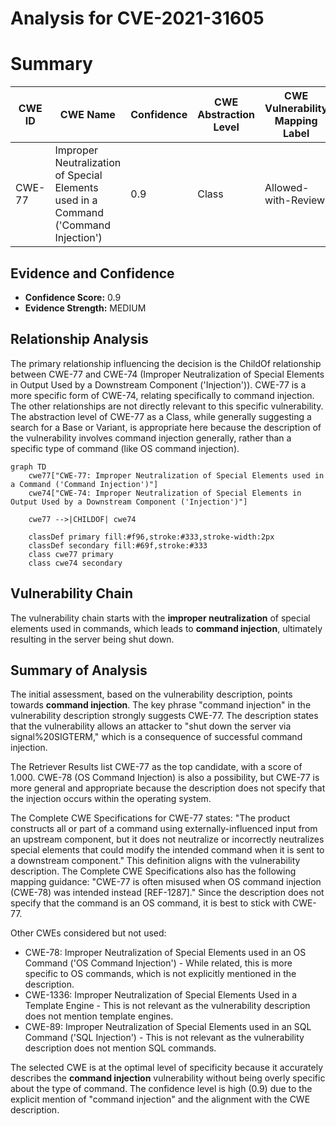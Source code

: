 # Analysis for CVE-2021-31605

# Summary
| CWE ID | CWE Name | Confidence | CWE Abstraction Level | CWE Vulnerability Mapping Label | CWE-Vulnerability Mapping Notes |
|---|---|---|---|---|---|
| CWE-77 | Improper Neutralization of Special Elements used in a Command ('Command Injection') | 0.9 | Class | Allowed-with-Review | Primary CWE |

## Evidence and Confidence

*   **Confidence Score:** 0.9
*   **Evidence Strength:** MEDIUM

## Relationship Analysis
The primary relationship influencing the decision is the ChildOf relationship between CWE-77 and CWE-74 (Improper Neutralization of Special Elements in Output Used by a Downstream Component ('Injection')). CWE-77 is a more specific form of CWE-74, relating specifically to command injection. The other relationships are not directly relevant to this specific vulnerability. The abstraction level of CWE-77 as a Class, while generally suggesting a search for a Base or Variant, is appropriate here because the description of the vulnerability involves command injection generally, rather than a specific type of command (like OS command injection).

```mermaid
graph TD
    cwe77["CWE-77: Improper Neutralization of Special Elements used in a Command ('Command Injection')"]
    cwe74["CWE-74: Improper Neutralization of Special Elements in Output Used by a Downstream Component ('Injection')"]
    
    cwe77 -->|CHILDOF| cwe74
    
    classDef primary fill:#f96,stroke:#333,stroke-width:2px
    classDef secondary fill:#69f,stroke:#333
    class cwe77 primary
    class cwe74 secondary
```

## Vulnerability Chain
The vulnerability chain starts with the **improper neutralization** of special elements used in commands, which leads to **command injection**, ultimately resulting in the server being shut down.

## Summary of Analysis
The initial assessment, based on the vulnerability description, points towards **command injection**. The key phrase "command injection" in the vulnerability description strongly suggests CWE-77. The description states that the vulnerability allows an attacker to "shut down the server via signal%20SIGTERM," which is a consequence of successful command injection.

The Retriever Results list CWE-77 as the top candidate, with a score of 1.000. CWE-78 (OS Command Injection) is also a possibility, but CWE-77 is more general and appropriate because the description does not specify that the injection occurs within the operating system.

The Complete CWE Specifications for CWE-77 states: "The product constructs all or part of a command using externally-influenced input from an upstream component, but it does not neutralize or incorrectly neutralizes special elements that could modify the intended command when it is sent to a downstream component." This definition aligns with the vulnerability description. The Complete CWE Specifications also has the following mapping guidance: "CWE-77 is often misused when OS command injection (CWE-78) was intended instead [REF-1287]." Since the description does not specify that the command is an OS command, it is best to stick with CWE-77.

Other CWEs considered but not used:

*   CWE-78: Improper Neutralization of Special Elements used in an OS Command ('OS Command Injection') - While related, this is more specific to OS commands, which is not explicitly mentioned in the description.
*   CWE-1336: Improper Neutralization of Special Elements Used in a Template Engine - This is not relevant as the vulnerability description does not mention template engines.
*   CWE-89: Improper Neutralization of Special Elements used in an SQL Command ('SQL Injection') - This is not relevant as the vulnerability description does not mention SQL commands.

The selected CWE is at the optimal level of specificity because it accurately describes the **command injection** vulnerability without being overly specific about the type of command. The confidence level is high (0.9) due to the explicit mention of "command injection" and the alignment with the CWE description.